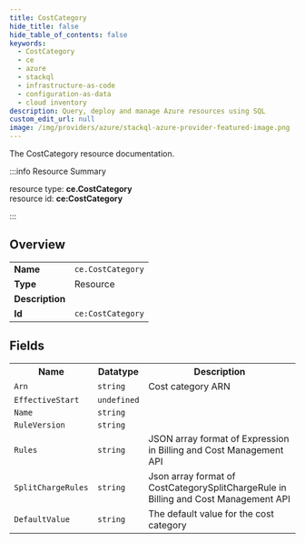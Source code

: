 ```yaml
---
title: CostCategory
hide_title: false
hide_table_of_contents: false
keywords:
  - CostCategory
  - ce
  - azure
  - stackql
  - infrastructure-as-code
  - configuration-as-data
  - cloud inventory
description: Query, deploy and manage Azure resources using SQL
custom_edit_url: null
image: /img/providers/azure/stackql-azure-provider-featured-image.png
---
```

The CostCategory resource documentation.

:::info Resource Summary

<div class="row">
<div class="providerDocColumn">
<span>resource type:&nbsp;<b>ce.CostCategory</b></span><br />
<span>resource id:&nbsp;<b>ce:CostCategory</b></span><br />
</div>
</div>

:::

## Overview
<table><tbody>
<tr><td><b>Name</b></td><td><code>ce.CostCategory</code></td></tr>
<tr><td><b>Type</b></td><td>Resource</td></tr>
<tr><td><b>Description</b></td><td></td></tr>
<tr><td><b>Id</b></td><td><code>ce:CostCategory</code></td></tr>
</tbody></table>

## Fields
<table><tbody>
<tr><th>Name</th><th>Datatype</th><th>Description</th></tr>
<tr><td><code>Arn</code></td><td><code>string</code></td><td>Cost category ARN</td></tr><tr><td><code>EffectiveStart</code></td><td><code>undefined</code></td><td></td></tr><tr><td><code>Name</code></td><td><code>string</code></td><td></td></tr><tr><td><code>RuleVersion</code></td><td><code>string</code></td><td></td></tr><tr><td><code>Rules</code></td><td><code>string</code></td><td>JSON array format of Expression in Billing and Cost Management API</td></tr><tr><td><code>SplitChargeRules</code></td><td><code>string</code></td><td>Json array format of CostCategorySplitChargeRule in Billing and Cost Management API</td></tr><tr><td><code>DefaultValue</code></td><td><code>string</code></td><td>The default value for the cost category</td></tr>
</tbody></table>